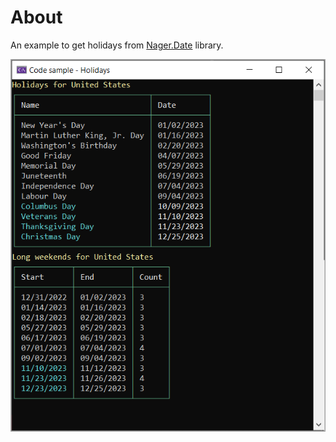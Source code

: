 ﻿# About

An example to get holidays from [Nager.Date](https://www.nuget.org/packages/Nager.Date/1.35.0?_src=template) library.


![Screenshot](assets/screenshot.png)


